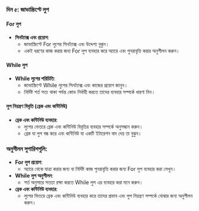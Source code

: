 ### দিন ৫: জাভাস্ক্রিপ্টে লুপ

#### For লুপ
- **সিনট্যাক্স এবং প্রয়োগ**:
  - জাভাস্ক্রিপ্টে For লুপের সিনট্যাক্স এবং উদ্দেশ্য বুঝুন।
  - একই ধরণের কাজ করার জন্য For লুপ ব্যবহার করে অ্যারে এবং পুনরাবৃত্তি করার অনুশীলন করুন।

#### While লুপ
- **While লুপের পরিচিতি**:
  - জাভাস্ক্রিপ্টে While লুপের সিনট্যাক্স এবং কাজের প্রয়োগ জানুন।
  - নির্দিষ্ট শর্ত সত্য থাকা পর্যন্ত কোড নির্বাহী করতে তাদের ব্যবহার সম্পর্কে ধারণা নিন।

#### লুপ নিয়ন্ত্রণ বিবৃতি (ব্রেক এবং কন্টিনিউ)
- **ব্রেক এবং কন্টিনিউ ব্যবহার**:
  - লুপের ভেতরে ব্রেক এবং কন্টিনিউ বিবৃতির ব্যবহার সম্পর্কে অনুসন্ধান করুন।
  - ব্রেক যা লুপ বন্ধ করে এবং কন্টিনিউ যা একটি ইটারেশন বাদ দেয় তা বুঝুন।

### অনুশীলন সুপারিশগুলি:
- **For লুপ প্রয়োগ**:
  - অ্যারে থেকে যাত্রা করার জন্য বা নির্দিষ্ট কাজ পুনরাবৃত্তি করার জন্য For লুপ ব্যবহার করা লেখুন।
- **While লুপ অনুশীলন**:
  - শর্ত অনুসারে সততা রক্ষা করতে While লুপ এর ব্যবহার করা মনে করুন।
- **ব্রেক এবং কন্টিনিউ ব্যবহার**:
  - লুপের ভিতরে ব্রেক এবং কন্টিনিউ ব্যবহার করে তাদের প্রভাব এবং লুপ নিয়ন্ত্রণ সম্পর্কে বোঝার জন্য অনুশীলন করুন।